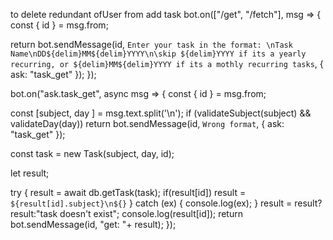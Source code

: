 to delete redundant ofUser from add task
bot.on(["/get", "/fetch"], msg => {
  const { id } = msg.from;

  return bot.sendMessage(id, `Enter your task in the format: \nTask Name\nDD${delim}MM${delim}YYYY\n\skip ${delim}YYYY if its a yearly recurring, or ${delim}MM${delim}YYYY if its a mothly recurring tasks`, { ask: "task_get" });
});

bot.on("ask.task_get", async msg => {
  const { id } = msg.from;

  const [subject, day ] = msg.text.split('\n');
  if (validateSubject(subject) && validateDay(day))
    return bot.sendMessage(id, `Wrong format`, { ask: "task_get" });

  const task = new Task(subject, day, id);
  
  let result;

  try {
    result = await db.getTask(task);
    if(result[id])
      result = `${result[id].subject}\n${}`
  } catch (ex) {
    console.log(ex);
  }
  result = result?result:"task doesn't exist";
  console.log(result[id]);
  return bot.sendMessage(id, "get: "+ result);
});